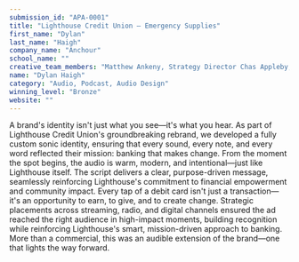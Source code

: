 ```yaml
---
submission_id: "APA-0001"
title: "Lighthouse Credit Union — Emergency Supplies"
first_name: "Dylan"
last_name: "Haigh"
company_name: "Anchour"
school_name: ""
creative_team_members: "Matthew Ankeny, Strategy Director Chas Appleby, Creative Director Karl Andersen, Audio Engineer Playdate, Score Composer"
name: "Dylan Haigh"
category: "Audio, Podcast, Audio Design"
winning_level: "Bronze"
website: ""
---
```


A brand's identity isn't just what you see—it's what you hear. As part of Lighthouse Credit Union's groundbreaking rebrand, we developed a fully custom sonic identity, ensuring that every sound, every note, and every word reflected their mission: banking that makes change. From the moment the spot begins, the audio is warm, modern, and intentional—just like Lighthouse itself. The script delivers a clear, purpose-driven message, seamlessly reinforcing Lighthouse's commitment to financial empowerment and community impact. Every tap of a debit card isn't just a transaction—it's an opportunity to earn, to give, and to create change. Strategic placements across streaming, radio, and digital channels ensured the ad reached the right audience in high-impact moments, building recognition while reinforcing Lighthouse's smart, mission-driven approach to banking. More than a commercial, this was an audible extension of the brand—one that lights the way forward.
